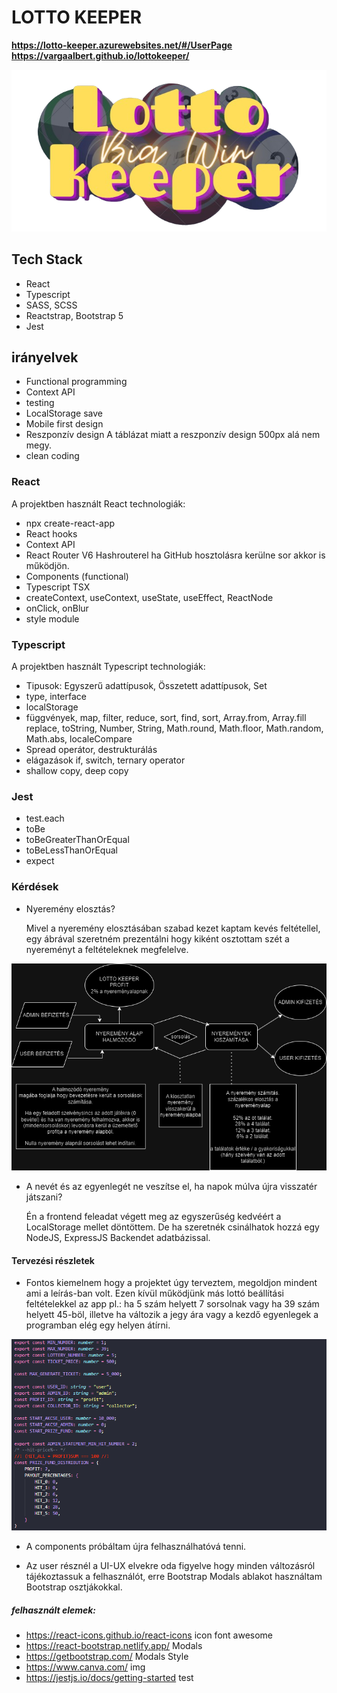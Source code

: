 # LOTTO KEEPER

**https://lotto-keeper.azurewebsites.net/#/UserPage**
**https://vargaalbert.github.io/lottokeeper/**

![logo](./src/img/logo.png)

## Tech Stack

- React
- Typescript
- SASS, SCSS
- Reactstrap, Bootstrap 5
- Jest

## irányelvek

- Functional programming
- Context API
- testing
- LocalStorage save
- Mobile first design
- Reszponzív design
  A táblázat miatt a reszponzív design 500px alá nem megy.
- clean coding

### React

A projektben használt React technologiák:

- npx create-react-app
- React hooks
- Context API
- React Router V6
  Hashrouterel ha GitHub hosztolásra kerülne sor akkor is működjön.
- Components (functional)
- Typescript TSX
- createContext, useContext, useState, useEffect, ReactNode
- onClick, onBlur
- style module

### Typescript

A projektben használt Typescript technologiák:

- Tipusok: Egyszerű adattípusok, Összetett adattípusok, Set
- type, interface
- localStorage
- függvények, map, filter, reduce, sort, find, sort, Array.from, Array.fill replace, toString, Number, String, Math.round, Math.floor, Math.random, Math.abs, localeCompare
- Spread operátor, destrukturálás
- elágazások if, switch, ternary operator
- shallow copy, deep copy

### Jest

- test.each
- toBe
- toBeGreaterThanOrEqual
- toBeLessThanOrEqual
- expect

### Kérdések

- Nyeremény elosztás?

  Mivel a nyeremény elosztásában szabad kezet kaptam kevés feltétellel, egy ábrával szeretném prezentálni hogy kiként osztottam szét a nyereményt a feltételeknek megfelelve.

![nyeremenyszamitasa](./public/rm-img/nyeremenyszamitas.drawio.png)

- A nevét és az egyenlegét ne veszítse el, ha napok múlva újra visszatér játszani?

  Én a frontend feleadat végett meg az egyszerűség kedvéért a LocalStorage mellet döntöttem. De ha szeretnék csinálhatok hozzá egy NodeJS, ExpressJS Backendet adatbázissal.

#### Tervezési részletek

- Fontos kiemelnem hogy a projektet úgy terveztem, megoldjon mindent ami a leírás-ban volt. Ezen kívül működjünk más lottó beállítási feltételekkel az app pl.: ha 5 szám helyett 7 sorsolnak vagy ha 39 szám helyett 45-böl, illetve ha változik a jegy ára vagy a kezdő egyenlegek a programban elég egy helyen átírni.

![setting](./public/rm-img/lotto-setting.png)

- A components próbáltam újra felhasználhatóvá tenni.

- Az user résznél a UI-UX elvekre oda figyelve hogy minden változásról tájékoztassuk a felhasználót, erre Bootstrap Modals ablakot használtam Bootstrap osztjákokkal.

##### felhasznált elemek:

- https://react-icons.github.io/react-icons
  icon font awesome
- https://react-bootstrap.netlify.app/
  Modals
- https://getbootstrap.com/
  Modals Style
- https://www.canva.com/
  img
- https://jestjs.io/docs/getting-started
  test
